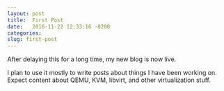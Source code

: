```yaml
---
layout: post
title:  First Post
date:   2016-11-22 12:33:16 -0200
categories: 
slug: first-post
---
```


After delaying this for a long time, my new blog is now live.

I plan to use it mostly to write posts about things I have been working on.
Expect content about QEMU, KVM, libvirt, and other virtualization stuff.
